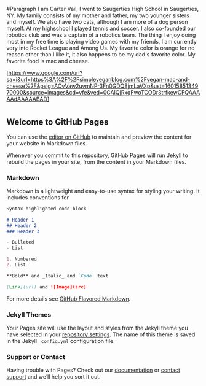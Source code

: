 #Paragraph
I am Carter Vail, I went to Saugerties High School in Saugerties, NY. My family consists of my mother and father, my two younger sisters and myself. We also have two cats, although I am more of a dog person myself. At my highschool I played tennis and soccer. I also co-founded our robotics club and was a captain of a robotics team. The thing I enjoy doing most in my free time is playing video games with my friends, I am currently very into Rocket League and Among Us. My favorite color is orange for no reason other than I like it, it also happens to be my dad's favorite color. My favorite food is mac and cheese.

[https://www.google.com/url?sa=i&url=https%3A%2F%2Fsimpleveganblog.com%2Fvegan-mac-and-cheese%2F&psig=AOvVaw2uvmNPr3Fn0GDQ8jmLaVXp&ust=1601585134970000&source=images&cd=vfe&ved=0CAIQjRxqFwoTCODr3trfkewCFQAAAAAdAAAAABAD]

#


## Welcome to GitHub Pages

You can use the [editor on GitHub](https://github.com/ceejayvee523/cjv1558.swen101/edit/gh-pages/index.md) to maintain and preview the content for your website in Markdown files.

Whenever you commit to this repository, GitHub Pages will run [Jekyll](https://jekyllrb.com/) to rebuild the pages in your site, from the content in your Markdown files.

### Markdown

Markdown is a lightweight and easy-to-use syntax for styling your writing. It includes conventions for

```markdown
Syntax highlighted code block

# Header 1
## Header 2
### Header 3

- Bulleted
- List

1. Numbered
2. List

**Bold** and _Italic_ and `Code` text

[Link](url) and ![Image](src)
```

For more details see [GitHub Flavored Markdown](https://guides.github.com/features/mastering-markdown/).

### Jekyll Themes

Your Pages site will use the layout and styles from the Jekyll theme you have selected in your [repository settings](https://github.com/ceejayvee523/cjv1558.swen101/settings). The name of this theme is saved in the Jekyll `_config.yml` configuration file.

### Support or Contact

Having trouble with Pages? Check out our [documentation](https://docs.github.com/categories/github-pages-basics/) or [contact support](https://github.com/contact) and we’ll help you sort it out.
